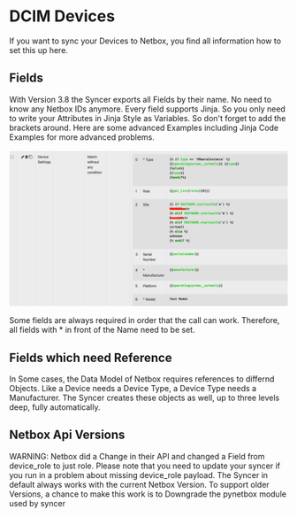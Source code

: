 
# DCIM Devices
If you want to sync your Devices to Netbox, you find all information how to set this up here.


## Fields
With Version 3.8 the Syncer exports all Fields by their name. No need to know any Netbox IDs anymore. Every field supports Jinja. So you only need to write your Attributes in Jinja Style as Variables. So don't forget to add the brackets around.
Here are some advanced Examples including Jinja Code Examples for more advanced problems.

![](attachments/Pasted%20image%2020241126153035.png)

Some fields are always required in order that the call can work.
Therefore, all fields with * in front of the Name need to be set.


## Fields which need Reference
In Some cases, the Data Model of Netbox requires references to differnd Objects. Like a Device needs a Device Type, a Device Type needs a Manufacturer. The Syncer creates these objects as well, up to three levels deep, fully automatically.


## Netbox Api Versions
WARNING: Netbox did a Change in their API and changed a Field from device_role to just role.
Please note that you need to update your syncer if you run in a problem about missing device_role payload.
The Syncer in default always works with the current Netbox Version.
To support older Versions, a chance to make this work is to Downgrade the pynetbox module used by syncer